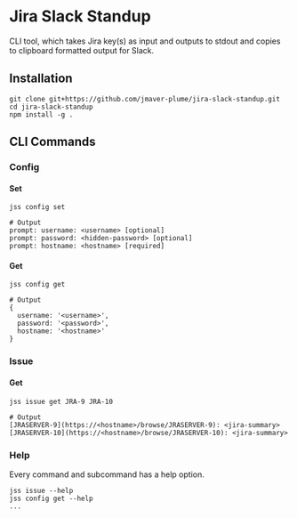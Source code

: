 # Jira Slack Standup

CLI tool, which takes Jira key(s) as input and outputs to stdout and copies to clipboard formatted output for Slack.

## Installation

```shell
git clone git+https://github.com/jmaver-plume/jira-slack-standup.git
cd jira-slack-standup
npm install -g .
```

## CLI Commands

### Config

#### Set

```shell
jss config set

# Output
prompt: username: <username> [optional]
prompt: password: <hidden-password> [optional]
prompt: hostname: <hostname> [required]
```

#### Get

```shell
jss config get

# Output
{
  username: '<username>',
  password: '<password>',
  hostname: '<hostname>'
}
```

### Issue

#### Get

```shell
jss issue get JRA-9 JRA-10

# Output
[JRASERVER-9](https://<hostname>/browse/JRASERVER-9): <jira-summary>
[JRASERVER-10](https://<hostname>/browse/JRASERVER-10): <jira-summary>
```

### Help

Every command and subcommand has a help option.

```shell
jss issue --help
jss config get --help
...
```
